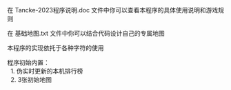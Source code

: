 在 Tancke-2023程序说明.doc 文件中你可以查看本程序的具体使用说明和游戏规则

在 基础地图.txt 文件中你可以结合代码设计自己的专属地图

本程序的实现依托于各种字符的使用

程序初始内置：  
  &nbsp;&nbsp;1. 伪实时更新的本机排行榜  
  &nbsp;&nbsp;2. 3张初始地图
